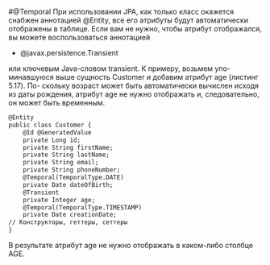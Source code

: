 #@Temporal
При использовании JPA, как только класс окажется снабжен аннотацией @Entity,
все его атрибуты будут автоматически отображены в таблице. Если вам не нужно,
чтобы атрибут отображался, вы можете воспользоваться аннотацией 
* @javax.persistence.Transient 

или ключевым Java-словом transient. К примеру, возьмем упо-
минавшуюся выше сущность Customer и добавим атрибут age (листинг 5.17). По-
скольку возраст может быть автоматически вычислен исходя из даты рождения,
атрибут age не нужно отображать и, следовательно, он может быть временным.
```xml
@Entity
public class Customer {
    @Id @GeneratedValue
    private Long id;
    private String firstName;
    private String lastName;
    private String email;
    private String phoneNumber;
    @Temporal(TemporalType.DATE)
    private Date dateOfBirth;
    @Transient
    private Integer age;
    @Temporal(TemporalType.TIMESTAMP)
    private Date creationDate;
// Конструкторы, геттеры, сеттеры
}
```
В результате атрибут age не нужно отображать в каком-либо столбце AGE.